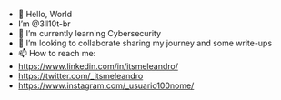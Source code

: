 - 👋 Hello, World 
-    I’m @3ll10t-br
- 🌱 I’m currently learning Cybersecurity
- 💞️ I’m looking to collaborate sharing my journey and some write-ups
- 📫 How to reach me:
- https://www.linkedin.com/in/itsmeleandro/
- https://twitter.com/_itsmeleandro
- https://www.instagram.com/_usuario100nome/

<!---
3ll10t-br/3ll10t-br is a ✨ special ✨ repository because its `README.md` (this file) appears on your GitHub profile.
You can click the Preview link to take a look at your changes.
--->
